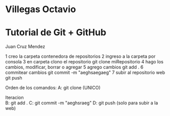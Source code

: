# Villegas Octavio
# Tutorial de Git + GitHub
Juan Cruz Mendez

1 creo la carpeta contenedora de repositorios
2 ingreso a la carpeta por consola
3 en carpeta clono el repositorio
        git clone miRepositorio
4 hago los cambios, modificar, borrar o agregar
5 agrego cambios
        git add .
6 commitear cambios
        git commit -m "aeghsaegaeg"
7 subir al repositorio web
        git push


 Orden de los comandos:
 A: git clone (UNICO)

 Iteracion       
B: git add .
C: git commit -m "aeghsraeg"
D: git push (solo para subir a la web)